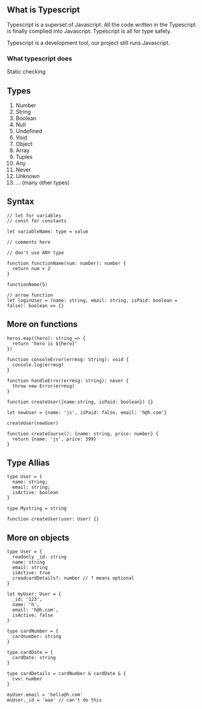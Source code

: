 ## What is Typescript
Typescript is a superset of Javascript.
All the code written in the Typescript is finally complied into Javascript.
Typescript is all for type safety.

Typescript is a development tool, our project still runs Javascript.

### What typescript does
Static checking

## Types
1. Number
2. String
3. Boolean
4. Null
5. Undefined
6. Void
7. Object
8. Array
9. Tuples
10. Any
11. Never
12. Unknown
13. ... (many other types)

## Syntax
```
// let for variables
// const for constants

let variableName: type = value

// comments here

// don't use ANY type

function functionName(num: number): number {
  return num + 2
}

functionName(5)

// arrow function
let loginUser = (name: string, email: string, isPaid: boolean = false): boolean => {}
```

## More on functions
```
heros.map((hero): string => {
  return 'hero is ${hero}'
})
```

```
function consoleError(errmsg: String): void {
  console.log(errmsg)
}

function handleError(errmsg: string): never {
  throw new Error(errmsg)
}
```

```
function createUser({name:string, isPaid: boolean}) {}

let newUser = {name: 'js', isPaid: false, email: 'h@h.com'}

createUser(newUser)

function createCourse(): {name: string, price: number} {
  return {name: 'js', price: 399}
}
```

## Type Allias
```
type User = {
  name: string;
  email: string;
  isActive: boolean
}

type Mystring = string

function createUser(user: User) {}
```

## More on objects
```
type User = {
  readonly _id: string
  name: string
  email: string
  isActive: true
  creadcardDetails?: number // ? means optional
}

let myUser: User = {
  _id: '123',
  name: 'h',
  email: 'h@h.com',
  isActive: false
}

type cardNumber = {
  cardnumber: string
}

type cardDate = {
  cardDate: string
}

type cardDetails = cardNumber & cardDate & {
  cvv: number
}

myUser.email = 'hello@h.com'
muUser._id = 'aaa' // can't do this
```
